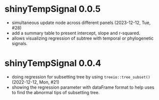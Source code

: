 # shinyTempSignal 0.0.5

+ simultaneous update node across different panels (2023-12-12, Tue, #28)
+ add a summary table to present intercept, slope and r-squared. 
+ allows visualizing regression of subtree with temporal or phylogenetic signals.

# shinyTempSignal 0.0.4

+ doing regression for subsetting tree by using `treeio::tree_subset()` (2022-12-12, Mon, #21)
+ showing the regression parameter with dataFrame format to help uses to find the abnormal tips of subsetting tree.

